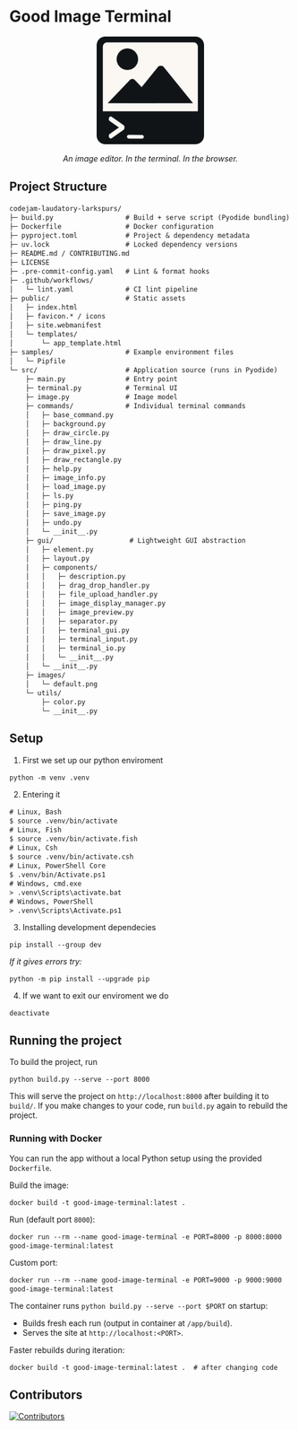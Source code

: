 # Good Image Terminal

<p align="center">
    <img src="logo.png" alt="Logo" />
</p>

<p align="center">
    <em>An image editor. In the terminal. In the browser.</em>
</p>

## Project Structure

```text
codejam-laudatory-larkspurs/
├─ build.py                  # Build + serve script (Pyodide bundling)
├─ Dockerfile                # Docker configuration
├─ pyproject.toml            # Project & dependency metadata
├─ uv.lock                   # Locked dependency versions
├─ README.md / CONTRIBUTING.md
├─ LICENSE
├─ .pre-commit-config.yaml   # Lint & format hooks
├─ .github/workflows/
│   └─ lint.yaml             # CI lint pipeline
├─ public/                   # Static assets
│   ├─ index.html
│   ├─ favicon.* / icons
│   ├─ site.webmanifest
│   └─ templates/
│       └─ app_template.html
├─ samples/                  # Example environment files
│   └─ Pipfile
└─ src/                      # Application source (runs in Pyodide)
    ├─ main.py               # Entry point
    ├─ terminal.py           # Terminal UI
    ├─ image.py              # Image model
    ├─ commands/             # Individual terminal commands
    │   ├─ base_command.py
    │   ├─ background.py
    │   ├─ draw_circle.py
    │   ├─ draw_line.py
    │   ├─ draw_pixel.py
    │   ├─ draw_rectangle.py
    │   ├─ help.py
    │   ├─ image_info.py
    │   ├─ load_image.py
    │   ├─ ls.py
    │   ├─ ping.py
    │   ├─ save_image.py
    │   ├─ undo.py
    │   └─ __init__.py
    ├─ gui/                   # Lightweight GUI abstraction
    │   ├─ element.py
    │   ├─ layout.py
    │   ├─ components/
    │   │   ├─ description.py
    │   │   ├─ drag_drop_handler.py
    │   │   ├─ file_upload_handler.py
    │   │   ├─ image_display_manager.py
    │   │   ├─ image_preview.py
    │   │   ├─ separator.py
    │   │   ├─ terminal_gui.py
    │   │   ├─ terminal_input.py
    │   │   ├─ terminal_io.py
    │   │   └─ __init__.py
    │   └─ __init__.py
    ├─ images/
    │   └─ default.png
    └─ utils/
        ├─ color.py
        └─ __init__.py
```

## Setup

1. First we set up our python enviroment

```shell
python -m venv .venv
```

2. Entering it

```shell
# Linux, Bash
$ source .venv/bin/activate
# Linux, Fish
$ source .venv/bin/activate.fish
# Linux, Csh
$ source .venv/bin/activate.csh
# Linux, PowerShell Core
$ .venv/bin/Activate.ps1
# Windows, cmd.exe
> .venv\Scripts\activate.bat
# Windows, PowerShell
> .venv\Scripts\Activate.ps1
```

3. Installing development dependecies

```shell
pip install --group dev
```

_If it gives errors try:_

```shell
python -m pip install --upgrade pip
```

4. If we want to exit our enviroment we do

```shell
deactivate
```

## Running the project

To build the project, run

```shell
python build.py --serve --port 8000
```

This will serve the project on `http://localhost:8000` after building it to `build/`. If you make changes to your code, run `build.py` again to rebuild the project.

### Running with Docker

You can run the app without a local Python setup using the provided `Dockerfile`.

Build the image:

```shell
docker build -t good-image-terminal:latest .
```

Run (default port `8000`):

```shell
docker run --rm --name good-image-terminal -e PORT=8000 -p 8000:8000 good-image-terminal:latest
```

Custom port:

```shell
docker run --rm --name good-image-terminal -e PORT=9000 -p 9000:9000 good-image-terminal:latest
```

The container runs `python build.py --serve --port $PORT` on startup:

- Builds fresh each run (output in container at `/app/build`).
- Serves the site at `http://localhost:<PORT>`.

Faster rebuilds during iteration:

```shell
docker build -t good-image-terminal:latest .  # after changing code
```

## Contributors

[![Contributors](https://contrib.rocks/image?repo=Miras3210/codejam-laudatory-larkspurs)](https://github.com/Miras3210/codejam-laudatory-larkspurs/graphs/contributors)
